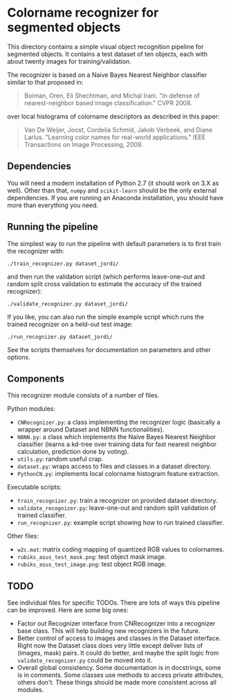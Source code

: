 # Colorname recognizer for segmented objects

This directory contains a simple visual object recognition pipeline
for segmented objects. It contains a test dataset of ten objects, each
with about twenty images for training/validation.

The recognizer is based on a Naive Bayes Nearest Neighbor classifier
similar to that proposed in:

> Boiman, Oren, Eli Shechtman, and Michal Irani. "In defense of
> nearest-neighbor based image classification." CVPR 2008.

over local histograms of colorname descriptors as described in this paper:

> Van De Weijer, Joost, Cordelia Schmid, Jakob Verbeek, and Diane
> Larlus. "Learning color names for real-world applications." IEEE
> Transactions on Image Processing, 2009.

## Dependencies

You will need a modern installation of Python 2.7 (it should work on
3.X as well). Other than that, `numpy` and `scikit-learn` should be
the only external dependencies. If you are running an Anaconda
installation, you should have more than everything you need.

## Running the pipeline

The simplest way to run the pipeline with default parameters is to
first train the recognizer with:

`./train_recognizer.py dataset_jordi/`

and then run the validation script (which performs leave-one-out and
random split cross validation to estimate the accuracy of the trained recognizer):
 
`./validate_recognizer.py dataset_jordi/`

If you like, you can also run the simple example script which runs the
trained recognizer on a held-out test image:

`./run_recognizer.py dataset_jordi/`

See the scripts themselves for documentation on parameters and other
options.

## Components

This recognizer module consists of a number of files.

Python modules:
* `CNRecognizer.py`: a class implementing the recognizer logic
  (basically a wrapper around Dataset and NBNN functionalities).
* `NBNN.py`: a class which implements the Naive Bayes Nearest Neighbor
  classifier (learns a kd-tree over training data for fast nearest
  neighbor calculation, prediction done by voting).
* `utils.py`: random useful crap.
* `dataset.py`: wraps access to files and classes in a dataset directory.
* `PythonCN.py`: implements local colorname histogram feature
  extraction.

Executable scripts:
* `train_recognizer.py`: train a recognizer on provided dataset directory.
* `validate_recognizer.py`: leave-one-out and random split validation
  of trained classifier.
* `run_recognizer.py`: example script showing how to run trained classifier.

Other files:
* `w2c.mat`: matrix coding mapping of quantized RGB values to
  colornames.
* `rubiks_asus_test_mask.png`: test object mask image.
* `rubiks_asus_test_image.png`: test object RGB image.

## TODO

See individual files for specific TODOs. There are lots of ways this
pipeline can be improved. Here are some big ones:

* Factor out Recognizer interface from CNRecognizer into a recognizer
  base class. This will help building new recognizers in the future.
* Better control of access to images and classes in the Dataset
  interface. Right now the Dataset class does very little except
  deliver lists of (images, mask) pairs. It could do better, and maybe
  the split logic from `validate_recognizer.py` could be moved into
  it.
* Overall global consistency. Some documentation is in docstrings,
  some is in comments. Some classes use methods to access private
  attributes, others don't. These things should be made more
  consistent across all modules.
